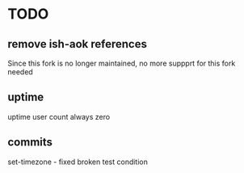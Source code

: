 # TODO

## remove ish-aok references

Since this fork is no longer maintained, no more suppprt for this fork needed

## uptime

uptime user count always zero

## commits

set-timezone - fixed broken test condition
